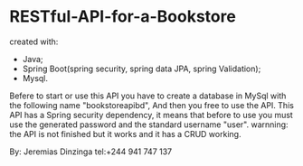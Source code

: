 # RESTful-API-for-a-Bookstore
created with:
- Java;
- Spring Boot(spring security, spring data JPA, spring Validation);
- Mysql.

Befere to start or use this API you have to create a database in MySql with the following name "bookstoreapibd", And then you free to use the API.
This API has a Spring security dependency, it means that before to use you must use the generated password and the standard username "user".
warnning: the API is not finished but it works and it has a CRUD working.

By: Jeremias Dinzinga
tel:+244 941 747 137
